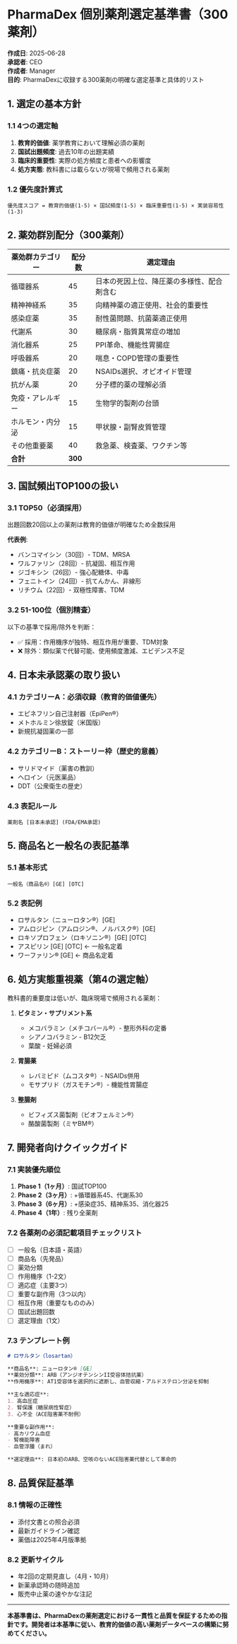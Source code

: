 # PharmaDex 個別薬剤選定基準書（300薬剤）

**作成日**: 2025-06-28  
**承認者**: CEO  
**作成者**: Manager  
**目的**: PharmaDexに収録する300薬剤の明確な選定基準と具体的リスト

## 1. 選定の基本方針

### 1.1 4つの選定軸
1. **教育的価値**: 薬学教育において理解必須の薬剤
2. **国試出題頻度**: 過去10年の出題実績
3. **臨床的重要性**: 実際の処方頻度と患者への影響度
4. **処方実態**: 教科書には載らないが現場で頻用される薬剤

### 1.2 優先度計算式
```
優先度スコア = 教育的価値(1-5) × 国試頻度(1-5) × 臨床重要性(1-5) × 実装容易性(1-3)
```

## 2. 薬効群別配分（300薬剤）

| 薬効群カテゴリー | 配分数 | 選定理由 |
|-----------------|--------|----------|
| 循環器系 | 45 | 日本の死因上位、降圧薬の多様性、配合剤含む |
| 精神神経系 | 35 | 向精神薬の適正使用、社会的重要性 |
| 感染症薬 | 35 | 耐性菌問題、抗菌薬適正使用 |
| 代謝系 | 30 | 糖尿病・脂質異常症の増加 |
| 消化器系 | 25 | PPI革命、機能性胃腸症 |
| 呼吸器系 | 20 | 喘息・COPD管理の重要性 |
| 鎮痛・抗炎症薬 | 20 | NSAIDs選択、オピオイド管理 |
| 抗がん薬 | 20 | 分子標的薬の理解必須 |
| 免疫・アレルギー | 15 | 生物学的製剤の台頭 |
| ホルモン・内分泌 | 15 | 甲状腺・副腎皮質管理 |
| その他重要薬 | 40 | 救急薬、検査薬、ワクチン等 |
| **合計** | **300** | |

## 3. 国試頻出TOP100の扱い

### 3.1 TOP50（必須採用）
出題回数20回以上の薬剤は教育的価値が明確なため全数採用

**代表例**:
- バンコマイシン（30回）- TDM、MRSA
- ワルファリン（28回）- 抗凝固、相互作用
- ジゴキシン（26回）- 強心配糖体、中毒
- フェニトイン（24回）- 抗てんかん、非線形
- リチウム（22回）- 双極性障害、TDM

### 3.2 51-100位（個別精査）
以下の基準で採用/除外を判断：
- ✅ 採用：作用機序が独特、相互作用が重要、TDM対象
- ❌ 除外：類似薬で代替可能、使用頻度激減、エビデンス不足

## 4. 日本未承認薬の取り扱い

### 4.1 カテゴリーA：必須収録（教育的価値優先）
- エピネフリン自己注射器（EpiPen®）
- メトホルミン徐放錠（米国版）
- 新規抗凝固薬の一部

### 4.2 カテゴリーB：ストーリー枠（歴史的意義）
- サリドマイド（薬害の教訓）
- ヘロイン（元医薬品）
- DDT（公衆衛生の歴史）

### 4.3 表記ルール
```
薬剤名 [日本未承認] (FDA/EMA承認)
```

## 5. 商品名と一般名の表記基準

### 5.1 基本形式
```
一般名（商品名®）[GE] [OTC]
```

### 5.2 表記例
- ロサルタン（ニューロタン®）[GE]
- アムロジピン（アムロジン®、ノルバスク®）[GE]
- ロキソプロフェン（ロキソニン®）[GE] [OTC]
- アスピリン [GE] [OTC] ← 一般名定着
- ワーファリン® [GE] ← 商品名定着

## 6. 処方実態重視薬（第4の選定軸）

教科書的重要度は低いが、臨床現場で頻用される薬剤：

1. **ビタミン・サプリメント系**
   - メコバラミン（メチコバール®）- 整形外科の定番
   - シアノコバラミン - B12欠乏
   - 葉酸 - 妊婦必須

2. **胃腸薬**
   - レバミピド（ムコスタ®）- NSAIDs併用
   - モサプリド（ガスモチン®）- 機能性胃腸症

3. **整腸剤**
   - ビフィズス菌製剤（ビオフェルミン®）
   - 酪酸菌製剤（ミヤBM®）

## 7. 開発者向けクイックガイド

### 7.1 実装優先順位
1. **Phase 1（1ヶ月）**: 国試TOP100
2. **Phase 2（3ヶ月）**: +循環器系45、代謝系30
3. **Phase 3（6ヶ月）**: +感染症35、精神系35、消化器25
4. **Phase 4（1年）**: 残り全薬剤

### 7.2 各薬剤の必須記載項目チェックリスト
- [ ] 一般名（日本語・英語）
- [ ] 商品名（先発品）
- [ ] 薬効分類
- [ ] 作用機序（1-2文）
- [ ] 適応症（主要3つ）
- [ ] 重要な副作用（3つ以内）
- [ ] 相互作用（重要なもののみ）
- [ ] 国試出題回数
- [ ] 選定理由（1文）

### 7.3 テンプレート例
```markdown
# ロサルタン（losartan）

**商品名**: ニューロタン® [GE]  
**薬効分類**: ARB（アンジオテンシンII受容体拮抗薬）  
**作用機序**: AT1受容体を選択的に遮断し、血管収縮・アルドステロン分泌を抑制  

**主な適応症**:
1. 高血圧症
2. 腎保護（糖尿病性腎症）
3. 心不全（ACE阻害薬不耐例）

**重要な副作用**:
- 高カリウム血症
- 腎機能障害
- 血管浮腫（まれ）

**選定理由**: 日本初のARB、空咳のないACE阻害薬代替として革命的
```

## 8. 品質保証基準

### 8.1 情報の正確性
- 添付文書との照合必須
- 最新ガイドライン確認
- 薬価は2025年4月版準拠

### 8.2 更新サイクル
- 年2回の定期見直し（4月・10月）
- 新薬承認時の随時追加
- 販売中止薬の速やかな注記

---

**本基準書は、PharmaDexの薬剤選定における一貫性と品質を保証するための指針です。開発者は本基準に従い、教育的価値の高い薬剤データベースの構築に努めてください。**